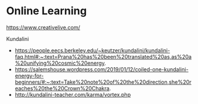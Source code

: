 # Online Learning

https://www.creativelive.com/

Kundalini

*   https://people.eecs.berkeley.edu/~keutzer/kundalini/kundalini-faq.html#:~:text=Prana%20has%20been%20translated%20as,as%20a%20unifying%20cosmic%20energy.
*   https://salemshouse.wordpress.com/2019/01/12/coiled-one-kundalini-energy-for-beginners/#:~:text=Take%20note%20of%20the%20direction,she%20reaches%20the%20Crown%20Chakra.
*   http://kundalini-teacher.com/karma/vortex.php
